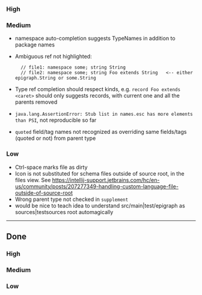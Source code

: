 ### High

### Medium
- namespace auto-completion suggests TypeNames in addition to package names
- Ambiguous ref not highlighted:

        // file1: namespace some; string String
        // file2: namespace some; string Foo extends String   <-- either epigraph.String or some.String
- Type ref completion should respect kinds, e.g. `record Foo extends <caret>` should only suggests records, with current one and all the parents removed
- `java.lang.AssertionError: Stub list in names.esc has more elements than PSI`, not reproducible so far
- `quoted` field/tag names not recognized as overriding same fields/tags (quoted or not) from parent type

### Low
- Ctrl-space marks file as dirty
- Icon is not substituted for schema files outside of source root, in the files view. See https://intellij-support.jetbrains.com/hc/en-us/community/posts/207277349-handling-custom-language-file-outside-of-source-root
- Wrong parent type not checked in `supplement`
- would be nice to teach idea to understand src/main|test/epigraph as sources|testsources root automagically

----
## Done
### High

### Medium

### Low

